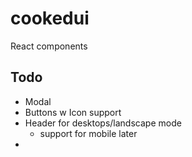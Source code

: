 # cookedui
React components

## Todo
- Modal
- Buttons w Icon support
- Header for desktops/landscape mode
    - support for mobile later
- 